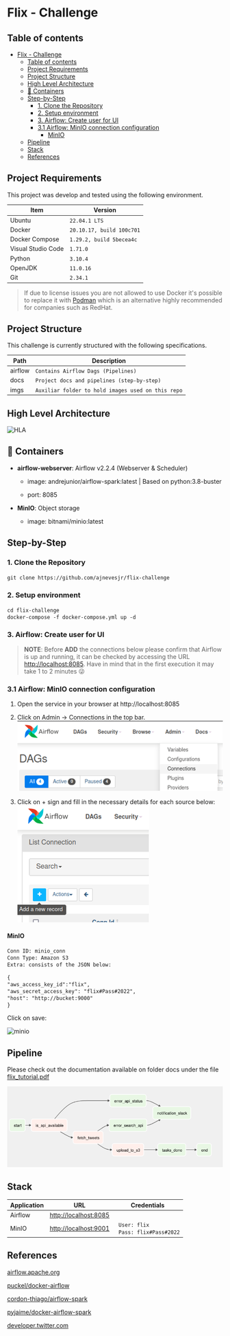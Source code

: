 # Flix - Challenge

## Table of contents
- [Flix - Challenge](#flix---challenge)
  - [Table of contents](#table-of-contents)
  - [Project Requirements](#project-requirements)
  - [Project Structure](#project-structure)
  - [High Level Architecture](#high-level-architecture)
  - [:ship: Containers](#ship-containers)
  - [Step-by-Step](#step-by-step)
    - [1. Clone the Repository](#1-clone-the-repository)
    - [2. Setup environment](#2-setup-environment)
    - [3. Airflow: Create user for UI](#3-airflow-create-user-for-ui)
    - [3.1 Airflow: MinIO connection configuration](#31-airflow-minio-connection-configuration)
      - [MinIO](#minio)
  - [Pipeline](#pipeline)
  - [Stack](#stack)
  - [References](#references)

## Project Requirements

This project was develop and tested using the following environment.


|   Item             |        Version        |
|----------------|-------------------------------|
|Ubuntu          |`22.04.1 LTS`|
|Docker|`20.10.17, build 100c701`            |
|Docker Compose          |`1.29.2, build 5becea4c`            |
|Visual Studio Code          |`1.71.0`|
|Python          |`3.10.4`|
|OpenJDK          |`11.0.16`|
|Git          |`2.34.1`|

> If due to license issues you are not allowed to use Docker it's possible to replace it with [Podman](https://podman.io/) which is an alternative highly recommended for companies such as RedHat.

## Project Structure
 

This challenge is currently structured with the following specifications.

|   Path             |        Description        |
|----------------|-------------------------------|
|airflow|`Contains Airflow Dags (Pipelines)`            |
|docs          |`Project docs and pipelines (step-by-step)`            |
|imgs          |`Auxiliar folder to hold images used on this repo`|

  

## High Level Architecture

  
![](./imgs/HLA.png "HLA")
  



## :ship: Containers

  

*  **airflow-webserver**: Airflow v2.2.4 (Webserver & Scheduler)

   - image: andrejunior/airflow-spark:latest | Based on python:3.8-buster

   - port: 8085


*  **MinIO**: Object storage

   - image: bitnami/minio:latest


  

## Step-by-Step

  

### 1. Clone the Repository

 
`git clone https://github.com/ajnevesjr/flix-challenge`

### 2. Setup environment

  
```
cd flix-challenge
docker-compose -f docker-compose.yml up -d
```
 

### 3. Airflow: Create user for UI

> **NOTE**: Before **ADD** the connections below please confirm that Airflow is up and running, it can be checked by accessing the URL [http://localhost:8085](http://localhost:8085). Have in mind that in the first execution it may take 1 to 2 minutes :stuck_out_tongue_winking_eye:


### 3.1 Airflow: MinIO connection configuration

  

1. Open the service in your browser at http://localhost:8085

2. Click on Admin -> Connections in the top bar.
    ![](./imgs/connections.png "connections")

3. Click on + sign and fill in the necessary details for each source below:
    ![](./imgs/add_conn.png "add_conn")
  

#### MinIO
  

    Conn ID: minio_conn    
    Conn Type: Amazon S3    
    Extra: consists of the JSON below:

```
{ 
"aws_access_key_id":"flix",
"aws_secret_access_key": "flix#Pass#2022",
"host": "http://bucket:9000"
}
```

Click on save:

![](./imgs/minio.png "minio")
  

## Pipeline

Please check out the documentation available on folder docs under the file [flix_tutorial.pdf](./docs/flix_tutorial.pdf)

  

![](./imgs/pipeline.png "pipeline")

 


## Stack

|        Application        |URL                          |Credentials                         |
|----------------|-------------------------------|-----------------------------|
|Airflow| [http://localhost:8085](http://localhost:8085) | |         |
|MinIO| [http://localhost:9001](http://localhost:9001) | ``` User: flix``` <br> ``` Pass: flix#Pass#2022``` |           |


## References

[airflow.apache.org](https://airflow.apache.org/docs/apache-airflow/stable/)

[puckel/docker-airflow](https://github.com/puckel/docker-airflow)

[cordon-thiago/airflow-spark](https://github.com/cordon-thiago/airflow-spark/)

[pyjaime/docker-airflow-spark](https://github.com/pyjaime/docker-airflow-spark/)

[developer.twitter.com](https://developer.twitter.com/en/docs/tutorials/)